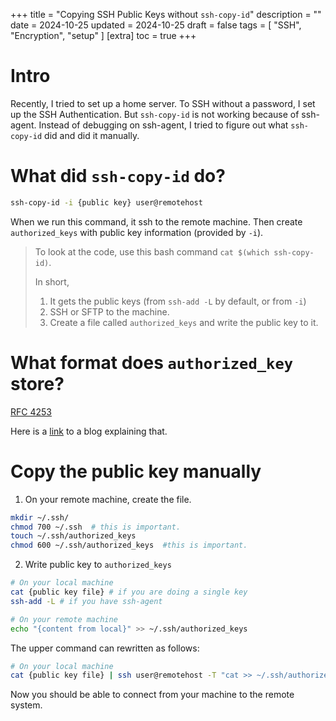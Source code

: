 +++
title = "Copying SSH Public Keys without `ssh-copy-id`"
description = ""
date = 2024-10-25
updated = 2024-10-25
draft = false
tags = [ "SSH", "Encryption", "setup" ]
[extra]
toc = true
+++
# Intro
Recently, I tried to set up a home server. To SSH without a password, I set up the SSH Authentication. But `ssh-copy-id` is not working because of ssh-agent. Instead of debugging on ssh-agent, I tried to figure out what `ssh-copy-id` did and did it manually.

# What did `ssh-copy-id` do?
```bash
ssh-copy-id -i {public key} user@remotehost
```
When we run this command, it ssh to the remote machine. Then create `authorized_keys` with public key information (provided by `-i`).

> To look at the code, use this bash command `cat $(which ssh-copy-id)`.
>
> In short,
> 1. It gets the public keys (from `ssh-add -L` by default, or from `-i`)
> 2. SSH or SFTP to the machine.
> 3. Create a file called `authorized_keys` and write the public key to it.


# What format does `authorized_key` store?
[RFC 4253](https://datatracker.ietf.org/doc/html/rfc4253#section-6.6)

Here is a [link](https://coolaj86.com/articles/the-ssh-public-key-format/) to a blog explaining that.


# Copy the public key manually
1. On your remote machine, create the file.
```bash
mkdir ~/.ssh/
chmod 700 ~/.ssh  # this is important.
touch ~/.ssh/authorized_keys
chmod 600 ~/.ssh/authorized_keys  #this is important.
```
2. Write public key to `authorized_keys`
```bash
# On your local machine
cat {public key file} # if you are doing a single key
ssh-add -L # if you have ssh-agent

# On your remote machine
echo "{content from local}" >> ~/.ssh/authorized_keys
```

The upper command can rewritten as follows:
```bash
# On your local machine
cat {public key file} | ssh user@remotehost -T "cat >> ~/.ssh/authorized_keys"
```
Now you should be able to connect from your machine to the remote system.
